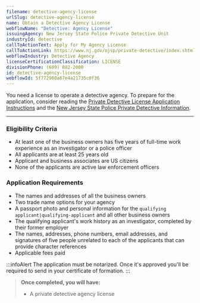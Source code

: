 ```yaml
---
filename: detective-agency-license
urlSlug: detective-agency-license
name: Obtain a Detective Agency License
webflowName: "Detective: Agency License"
issuingAgency: New Jersey State Police Private Detective Unit
industryId: detective
callToActionText: Apply for My Agency License
callToActionLink: https://www.nj.gov/njsp/private-detective/index.shtml
webflowIndustry: Detective Agency
licenseCertificationClassification: LICENSE
divisionPhone: (609) 882-2000
id: detective-agency-license
webflowId: 5f772960a67e4a21735c0f36
---
```

You need a license to operate a detective agency. To prepare for the application, consider reading the [Private Detective License Application Instructions](https://www.nj.gov/njsp/private-detective/pdf/sp-171-instructions_2020.pdf) and the [New Jersey State Police Private Detective Information](https://www.nj.gov/njsp/private-detective/index.shtml).

- - -

### Eligibility Criteria

* At least one of the business owners has five years of full-time work experience as an investigator or a police officer
* All applicants are at least 25 years old
* Applicant and business associates are US citizens
* None of the applicants are active law enforcement officers

### Application Requirements

* The names and addresses of all the business owners
* Two trade name options for your agency
* A passport photo and personal information for the `qualifying applicant|qualifying-applicant` and all other business owners
* The qualifying applicant's work history as an investigator, completed by their former employer
* The names, addresses, phone numbers, email addresses, and signatures of five people unrelated to each of the applicants that can provide character references
* Applicable fees paid

:::infoAlert 
 The application must be notarized. Once it's approved you'll be required to send in your certificate of formation.
:::

> **Once completed, you will have:**
>
> * A private detective agency license